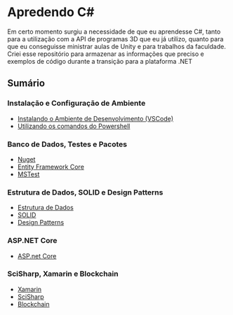 # Apredendo C#
Em certo momento surgiu a necessidade de que eu aprendesse C#, tanto para a utilização com a API de programas 3D que eu já utilizo, quanto para que eu conseguisse ministrar aulas de Unity e para trabalhos da faculdade. Criei esse repositório para armazenar as informações que preciso e exemplos de código durante a transição para a plataforma .NET

## Sumário
### Instalação e Configuração de Ambiente
- [Instalando o Ambiente de Desenvolvimento (VSCode)](https://github.com/Camilotk/aprendendo_csharp/blob/master/INSTALLATION.md)
- [Utilizando os comandos do Powershell](https://github.com/Camilotk/aprendendo_csharp/blob/master/POWERSHELL.md)
### Banco de Dados, Testes e Pacotes
- [Nuget](https://github.com/Camilotk/aprendendo_csharp/blob/master/NUGET.md)
- [Entity Framework Core](https://github.com/Camilotk/aprendendo_csharp/blob/master/ENTITY.md)
- [MSTest]()
### Estrutura de Dados, SOLID e Design Patterns
- [Estrutura de Dados](https://github.com/Camilotk/aprendendo_csharp/tree/master/Data%20Structures)
- [SOLID](#)
- [Design Patterns](https://github.com/Camilotk/aprendendo_csharp/tree/master/Design%20Patterns)
### ASP.NET Core
- [ASP.net Core](https://docs.microsoft.com/pt-br/aspnet/core/?view=aspnetcore-2.2)
### SciSharp, Xamarin e Blockchain
- [Xamarin](https://docs.microsoft.com/pt-br/xamarin/cross-platform/get-started/)
- [SciSharp](https://github.com/SciSharp)
- [Blockchain](https://www.c-sharpcorner.com/article/blockchain-basics-building-a-blockchain-in-net-core/)


